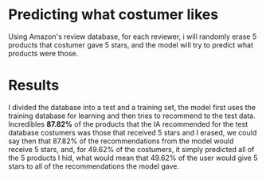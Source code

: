 # Predicting what costumer likes

Using Amazon's review database, for each reviewer, i will randomly erase 5 products that costumer gave 5 stars, and the model will try to predict what products were those.


# Results

I divided the database into a test and a training set, the model first uses the training database for learning and then tries to recommend to the test data. Incredibles **87.82%** of the products that the IA recommended for the test database costumers was those that received 5 stars and I erased, we could say then that 87.82% of the recommendations from the model would receive 5 stars, and, for 49.62% of the costumers, it simply predicted all of the 5 products I hid, what would mean that 49.62% of the user would give 5 stars to all of the recommendations the model gave.
